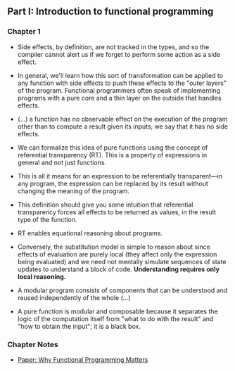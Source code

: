 ## Part I: Introduction to functional programming

### Chapter 1

* Side effects, by definition, are not tracked in the types, and so the compiler cannot alert us if we forget to perform some action as a side effect.

* In general, we'll learn how this sort of transformation can be applied to any function with side effects to push these effects to the "outer layers" of the program. Functional programmers often speak of implementing programs with a pure core and a thin layer on the outside that handles effects.

* (...) a function has no observable effect on the execution of the program other than to compute a result given its inputs; we say that it has no side effects.

* We can formalize this idea of pure functions using the concept of referential transparency (RT). This is a property of expressions in general and not just functions.

* This is all it means for an expression to be referentially transparent—in any program, the expression can be replaced by its result without changing the meaning of the program.

* This definition should give you some intuition that referential transparency forces all effects to be returned as values, in the result type of the function. 

* RT enables equational reasoning about programs.

* Conversely, the substitution model is simple to reason about since effects of evaluation are purely local (they affect only the expression being evaluated) and we need not mentally simulate sequences of state updates to understand a block of code. **Understanding requires only local reasoning.** 

* A modular program consists of components that can be understood and reused independently
of the whole (...)

* A pure function is modular and composable because it separates the logic of the computation itself from "what to do with the result" and "how to obtain the input"; it is a black box.

### Chapter Notes

* [Paper: Why Functional Programming Matters](https://github.com/miguel-vila/fp-in-scala/blob/master/apuntes/WhyFunctionalProgrammingMatters.md)